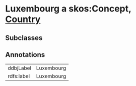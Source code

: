 # Luxembourg a skos:Concept, [Country](/0.1/Country)

## Subclasses

## Annotations

|||
|-----|-----|
|ddbjLabel|Luxembourg|
|rdfs:label|Luxembourg|

